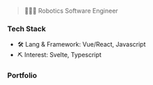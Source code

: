 > 👨🏻‍💻 Robotics Software Engineer

### Tech Stack

- 🛠 Lang & Framework: Vue/React, Javascript
- ⛏ Interest: Svelte, Typescript



### Portfolio
